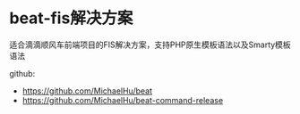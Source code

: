 # beat-fis解决方案



适合滴滴顺风车前端项目的FIS解决方案，支持PHP原生模板语法以及Smarty模板语法

github: 

* https://github.com/MichaelHu/beat
* https://github.com/MichaelHu/beat-command-release



